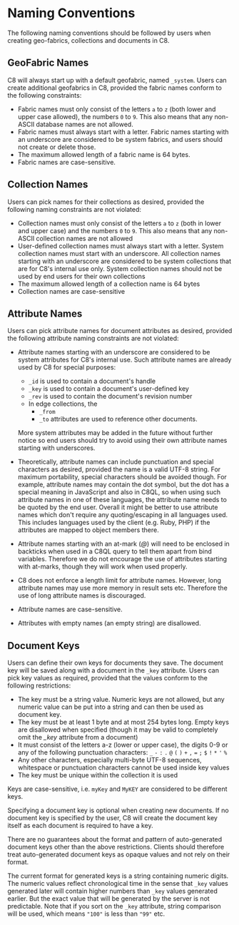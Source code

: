 # Naming Conventions

The following naming conventions should be followed by users when creating geo-fabrics, collections and documents in C8.

## GeoFabric Names

C8 will always start up with a default geofabric, named `_system`. Users can create additional geofabrics in C8, provided the fabric names conform to the following constraints:

* Fabric names must only consist of the letters `a` to `z` (both lower and upper case allowed), the numbers `0` to `9`. This also means that any non-ASCII database names are not allowed.
* Fabric names must always start with a letter. Fabric names starting with an underscore are considered to be system fabrics, and users should not create or delete those.
* The maximum allowed length of a fabric name is 64 bytes.
* Fabric names are case-sensitive.

## Collection Names

Users can pick names for their collections as desired, provided the following naming constraints are not violated:

* Collection names must only consist of the letters `a` to `z` (both in lower and upper case) and the numbers `0` to `9`. This also means that any non-ASCII collection names are not allowed
* User-defined collection names must always start with a letter. System collection names must start with an underscore. All collection names starting with an underscore are considered to be system collections that are for C8's internal use only. System collection names should not be used by end users for their own collections
* The maximum allowed length of a collection name is 64 bytes
* Collection names are case-sensitive

## Attribute Names

Users can pick attribute names for document attributes as desired, provided the following attribute naming constraints are not violated:

- Attribute names starting with an underscore are considered to be system attributes for C8's internal use. Such attribute names are already used by C8 for special purposes:
  - `_id` is used to contain a document's handle
  - `_key` is used to contain a document's user-defined key
  - `_rev` is used to contain the document's revision number
  - In edge collections, the
    - `_from`
    - `_to`
    attributes are used to reference other documents.

  More system attributes may be added in the future without further notice so end users should try to avoid using their own attribute names starting with underscores.

* Theoretically, attribute names can include punctuation and special characters as desired, provided the name is a valid UTF-8 string.  For maximum portability, special characters should be avoided though.  For example, attribute names may contain the dot symbol, but the dot has a special meaning in JavaScript and also in C8QL, so when using such attribute names in one of these languages, the attribute name needs to be quoted by the end user. Overall it might be better to use attribute names which don't require any quoting/escaping in all languages used. This includes languages used by the client (e.g. Ruby, PHP) if the attributes are mapped to object members there.

* Attribute names starting with an at-mark (*@*) will need to be enclosed in backticks when used in a C8QL query to tell them apart from bind variables. Therefore we do not encourage the use of attributes starting with at-marks, though they will work when used properly.

* C8 does not enforce a length limit for attribute names. However, long attribute names may use more memory in result sets etc. Therefore the use of long attribute names is discouraged.

* Attribute names are case-sensitive.

* Attributes with empty names (an empty string) are disallowed.

## Document Keys

Users can define their own keys for documents they save. The document key will be saved along with a document in the `_key` attribute. Users can pick key values as required, provided that the values conform to the following restrictions:

* The key must be a string value. Numeric keys are not allowed, but any numeric value can be put into a string and can then be used as document key.
* The key must be at least 1 byte and at most 254 bytes long. Empty keys are disallowed when specified (though it may be valid to completely omit the *_key* attribute from a document)
* It must consist of the letters a-z (lower or upper case), the digits 0-9 or any of the following punctuation characters: `_` `-` `:` `.` `@` `(` `)` `+` `,` `=` `;` `$` `!` `*` `'` `%` 
* Any other characters, especially multi-byte UTF-8 sequences, whitespace or punctuation characters cannot be used inside key values
* The key must be unique within the collection it is used

Keys are case-sensitive, i.e. `myKey` and `MyKEY` are considered to be different keys.

Specifying a document key is optional when creating new documents. If no document key is specified by the user, C8 will create the document key itself as each document is required to have a key.

There are no guarantees about the format and pattern of auto-generated document keys other than the above restrictions. Clients should therefore treat auto-generated document keys as opaque values and not rely on their format.

The current format for generated keys is a string containing numeric digits. The numeric values reflect chronological time in the sense that `_key` values generated later will contain higher numbers than `_key` values generated earlier. But the exact value that will be generated by the server is not predictable. Note that if you sort on the `_key` attribute, string comparison will be used, which means `"100"` is less than `"99"` etc.
